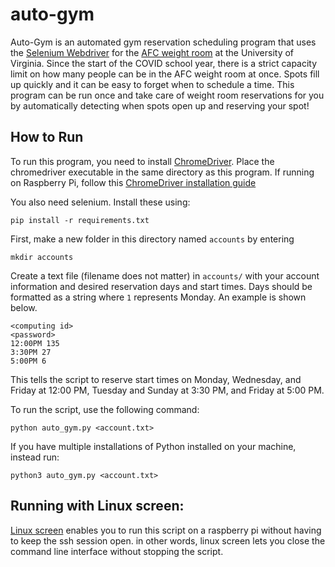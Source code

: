 # auto-gym

Auto-Gym is an automated gym reservation scheduling program that uses the [Selenium Webdriver](https://selenium-python.readthedocs.io/installation.html) for the [AFC weight room](https://www.go.recsports.virginia.edu/Program/GetProducts?classification=cc3e1e17-d2e4-4bdc-b66e-7c61999a91bf) at the University of Virginia. Since the start of the COVID school year, there is a strict capacity limit on how many people can be in the AFC weight room at once. Spots fill up quickly and it can be easy to forget when to schedule a time. This program can be run once and take care of weight room reservations for you by automatically detecting when spots open up and reserving your spot!

## How to Run

To run this program, you need to install [ChromeDriver](https://chromedriver.chromium.org/). Place the chromedriver executable in the same directory as this program. If running on Raspberry Pi, follow this [ChromeDriver installation guide](https://ivanderevianko.com/2020/01/selenium-chromedriver-for-raspberrypi) 

You also need selenium. Install these using:

`pip install -r requirements.txt`

First, make a new folder in this directory named `accounts` by entering

`mkdir accounts`

Create a text file (filename does not matter) in `accounts/` with your account information and desired reservation days and start times. Days should be formatted as a string where `1` represents Monday. An example is shown below.

```
<computing id>
<password>
12:00PM 135
3:30PM 27
5:00PM 6
```

This tells the script to reserve start times on Monday, Wednesday, and Friday at 12:00 PM, Tuesday and Sunday at 3:30 PM, and Friday at 5:00 PM.

To run the script, use the following command:

`python auto_gym.py <account.txt>`

If you have multiple installations of Python installed on your machine, instead run:

`python3 auto_gym.py <account.txt>`

## Running with Linux screen:

[Linux screen](https://www.howtoforge.com/linux_screen) enables you to run this script on a raspberry pi without having to keep the ssh session open. in other words, linux screen lets you close the command line interface without stopping the script. 
